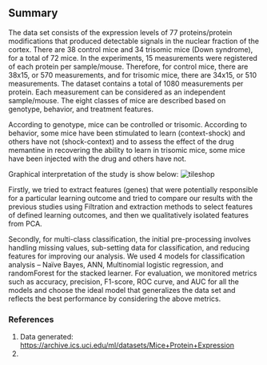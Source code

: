 ## Summary

The data set consists of the expression levels of 77 proteins/protein modifications that produced detectable signals in the nuclear fraction of the cortex. There are 38 control mice and 34 trisomic mice (Down syndrome), for a total of 72 mice. In the experiments, 15 measurements were registered of each protein per sample/mouse. Therefore, for control mice, there are 38x15, or 570 measurements, and for trisomic mice, there are 34x15, or 510 measurements. The dataset contains a total of 1080 measurements per protein. Each measurement can be considered as an independent sample/mouse. The eight classes of mice are described based on genotype, behavior, and treatment features. 

According to genotype, mice can be controlled or trisomic. According to behavior, some mice have been stimulated to learn (context-shock) and others have not (shock-context) and to assess the effect of the drug memantine in recovering the ability to learn in trisomic mice, some mice have been injected with the drug and others have not.

Graphical interpretation of the study is show below:
![tileshop](https://user-images.githubusercontent.com/90593831/210114119-2b9084d6-6adc-43bf-a32d-a9cc6e0441b2.jpeg)

Firstly, we tried to extract features (genes) that were potentially responsible for a particular learning outcome and tried to compare our results with the previous studies using Filtration and extraction methods to select features of defined learning outcomes, and then we qualitatively isolated features from PCA.

Secondly, for multi-class classification, the initial pre-processing involves handling missing values, sub-setting data for classification, and reducing features for improving our analysis. We used 4 models for classification analysis – Naïve Bayes, ANN, Multinomial logistic regression, and randomForest for the stacked learner. For evaluation, we monitored metrics such as accuracy, precision, F1-score, ROC curve, and AUC for all the models and choose the ideal model that generalizes the data set and reflects the best performance by considering the above metrics.


### References
1. Data generated: https://archive.ics.uci.edu/ml/datasets/Mice+Protein+Expression
2. 

